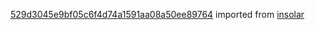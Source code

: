 [529d3045e9bf05c6f4d74a1591aa08a50ee89764](https://github.com/insolar/insolar/commit/529d3045e9bf05c6f4d74a1591aa08a50ee89764) imported from [insolar](https://github.com/insolar/insolar)
